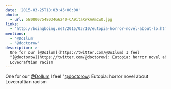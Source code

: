 ```yaml
---
date: '2015-03-25T18:03:45+00:00'
photo:
  - url: 580800754803466240-CA9itaXWkAAmCwO.jpg
links:
  - 'http://boingboing.net/2015/03/10/eutopia-horror-novel-about-lo.html'
mentions:
  - '@DoIlum'
  - '@doctorow'
description: >-
  One for our [@DoIlum](https://twitter.com/@DoIlum) I feel
  "[@doctorow](https://twitter.com/@doctorow): Eutopia: horror novel about
  Lovecraftian racism
---
```

One for our [@DoIlum](https://twitter.com/@DoIlum) I feel "[@doctorow](https://twitter.com/@doctorow): Eutopia: horror novel about Lovecraftian racism  
